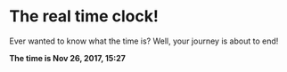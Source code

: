 # The real time clock!

Ever wanted to know what the time is? Well, your journey is about to end!

**The time is Nov 26, 2017, 15:27**